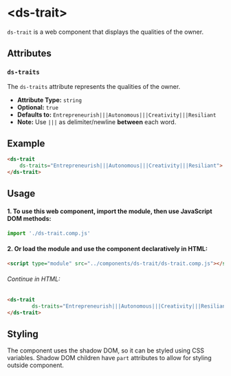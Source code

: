 # &lt;ds-trait&gt;

`ds-trait` is a web component that displays the qualities of the owner.

## Attributes

### `ds-traits`
The `ds-traits` attribute represents the qualities of the owner.
- **Attribute Type:** `string`
- **Optional:** `true`
- **Defaults to:** `Entrepreneurish|||Autonomous|||Creativity|||Resiliant`
- **Note:** Use `|||` as delimiter/newline <strong>between</strong> each word.


## Example

```html
<ds-trait
    ds-traits="Entrepreneurish|||Autonomous|||Creativity|||Resiliant">
</ds-trait>
```

## Usage

#### 1. To use this web component, import the module, then use JavaScript DOM methods:

```javascript
import './ds-trait.comp.js'
```

#### 2. Or load the module and use the component declaratively in HTML:

```html
<script type="module" src="../components/ds-trait/ds-trait.comp.js"></script>
```

###### Continue in HTML:

```html
<ds-trait
        ds-traits="Entrepreneurish|||Autonomous|||Creativity|||Resiliant">
</ds-trait>
```

## Styling
The component uses the shadow DOM, so it can be styled using CSS variables. Shadow DOM children have `part` attributes to allow for styling outside component.

